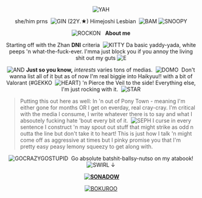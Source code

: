 <div align="center"> 
  
![YAH](https://enchantments.carrd.co/assets/images/gallery24/ad98af91.gif?v=5c8435d5)

she/him prns	‎ ![GIN](https://pixels.crd.co/assets/images/gallery68/1445305c.gif?v=99d3974e) (22Y.★) Himejoshi Lesbian	‎ ![BAM](https://64.media.tumblr.com/c4287d58613b15034a70eebbce9bebb9/558928f97b1d2545-3c/s75x75_c1/929a8c08c9480919e767c3b6f5dd31afe16d24a3.gifv) ![SNOOPY](https://watermelon.crd.co/assets/images/gallery02/68bfed73.gif?v=6332de85)

![ROCKON](https://external-media.spacehey.net/media/sI0VQrDC1DGUVGu8fpQa0jkxDbC4F1ofCXj1BMCxJ7xA=/https://i1.glitter-graphics.org/pub/2792/2792511el0qw5fi93.gif)	‎ 	‎ **About me**

Starting off with the Zhan **DNI** criteria	‎ ![KITTY](https://64.media.tumblr.com/4e86ac2609a822fcc0d27b8eb2ff7904/979aeaa541231801-fa/s75x75_c1/572dc7f4234698beac69108dac3c802eaf0823c7.gifv) Da basic yaddy-yada, white peeps 'n what-the-fuck-ever. I'mma just block you if you annoy the living shit out my guts ![E](https://pixels.crd.co/assets/images/gallery33/352b57c7.gif?v=99d3974e)

![AND](https://pix.crd.co/assets/images/gallery01/a820e547.gif?v=bae75af9) **Just so you know,** 
*interests* varies tons of medias.	‎ ![DOMO](https://nustufff.carrd.co/assets/images/gallery22/0f412000.gif?v=5bcf7cb9)	‎ Don't wanna list all of it but as of now I'm real biggie into Haikyuu!! with a bit of Valorant (#GEKKO	‎ ![HEART](https://watermelon.crd.co/assets/images/gallery02/05d17eb5.gif?v=6332de85)) 'n Pierce the Veil to the side! Everything else, I'm just rocking with it.	‎ 	‎‎![STAR](https://github.com/user-attachments/assets/42621151-300b-4def-be88-558fc5d118ed) 

</div>

> Putting this out here as well: In 'n out of Pony Town - meaning I'm either gone for months OR I get on everday, real cray-cray. I'm critical with the media I consume, I write whatever there is to say and what I absoutely fucking hate 'bout every bit of it.	‎ ![SEPH](https://64.media.tumblr.com/c33a6bf9517e769f417f6cc37067a935/77e4b9db38132632-3b/s75x75_c1/c6d83cbe4629295902d5476197acf2b534e842c8.gif) 	‎I curse in every sentence I construct 'n may spout out stuff that might strike as odd n outta the line but don't take it to heart! This is just how I talk 'n might come off as aggressive at times but I pinky promise you that I'm pretty easy peasy lemony squeezy to get along with.
 
<div align="center"> 
  
![GOCRAZYGOSTUPID](https://64.media.tumblr.com/6257721db39253b5e4685a5c8d11c3d1/0d457bc3d59e853c-fe/s75x75_c1/4ee8ff28bd22a90601be2958825fd7f09c29b69e.gifv)	‎ Go absolute batshit-ballsy-nutso on my atabook! ![SWIRL](https://enchantments.carrd.co/assets/images/gallery01/ea3bd16e.gif?v=5c8435d5) ↓

‎ **[![SONADOW](https://supplies.ju.mp/assets/images/gallery14/a9188e60.jpg?v=6a50b904)](https://gekko.atabook.org/)** 

[![BOKUROO](https://pbs.twimg.com/media/GRTVa0QbYAALP-a?format=jpg&name=4096x4096)](https://x.com/samcheon_3000)

</div>
